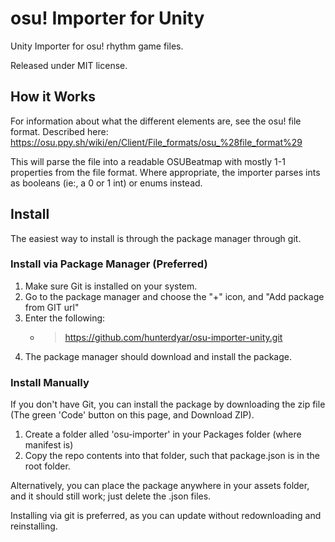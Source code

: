 # osu! Importer for Unity
Unity Importer for osu! rhythm game files.

Released under MIT license.

## How it Works

For information about what the different elements are, see the osu! file format. Described
here: https://osu.ppy.sh/wiki/en/Client/File_formats/osu_%28file_format%29

This will parse the file into a readable OSUBeatmap with mostly 1-1 properties from the file format. 
Where appropriate, the importer parses ints as booleans (ie:, a 0 or 1 int) or enums instead.

## Install
The easiest way to install is through the package manager through git.
### Install via Package Manager (Preferred)
1. Make sure Git is installed on your system.
2. Go to the package manager and choose the "+" icon, and "Add package from GIT url"
3. Enter the following:
    - > https://github.com/hunterdyar/osu-importer-unity.git
4. The package manager should download and install the package.
### Install Manually
If you don't have Git, you can install the package by downloading the zip file (The green 'Code' button on this page, and Download ZIP).
1. Create a folder alled 'osu-importer' in your Packages folder (where manifest is)
2. Copy the repo contents into that folder, such that package.json is in the root folder.

Alternatively, you can place the package anywhere in your assets folder, and it should still work; just delete the .json files.

Installing via git is preferred, as you can update without redownloading and reinstalling.